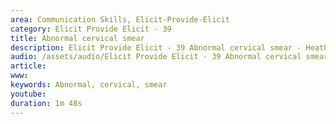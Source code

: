 ```yaml
---
area: Communication Skills, Elicit-Provide-Elicit
category: Elicit Provide Elicit - 39
title: Abnormal cervical smear
description: Elicit Provide Elicit - 39 Abnormal cervical smear - Heather
audio: /assets/audio/Elicit Provide Elicit - 39 Abnormal cervical smear - Heather - MQ.mp3
article: 
www: 
keywords: Abnormal, cervical, smear
youtube: 
duration: 1m 48s
--- 
```

